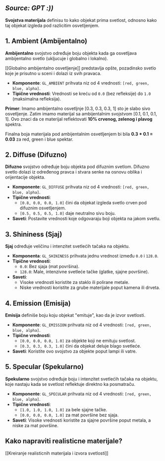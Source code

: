 ## ***Source: GPT :))***

**Svojstva materijala** definisu to kako objekat prima svetlost, odnosno kako taj objekat izgleda pod razlicitim osvetljenjem.
## 1. Ambient (Ambijentalno)

**Ambijentalno** svojstvo određuje boju objekta kada ga osvetljava ambijentalno svetlo (ukljucuje i globalno i lokalno). 

[[Globalno ambijentalno osvetljenje]] predstavlja opšte, pozadinsko svetlo koje je prisutno u sceni i dolazi iz svih pravaca.

- **Komponente**: `GL_AMBIENT` prihvata niz od 4 vrednosti: `[red, green, blue, alpha]`.
- **Tipične vrednosti**: Vrednosti se kreću od `0.0` (bez refleksije) do `1.0` (maksimalna refleksija).

**Primer**: 
Imamo ambijentalno osvetljnje [0.3, 0.3, 0.3, 1] sto je slabo sivo osvetljenje. 
Zatim imamo materijal sa ambijentalnim svojstvom [0.1, 0.1, 0.1, 1]. 
Ovo znaci da ce materijal reflektovati **10% crvenog, zelenog i plavog** spektra.

Finalna boja materijala pod ambijentalnim osvetljenjem bi bila **0.3 * 0.1 = 0.03** za red, green i blue spektar.
## 2. Diffuse (Difuzno)

**Difuzno** svojstvo određuje boju objekta pod difuznim svetlom. Difuzno svetlo dolazi iz određenog pravca i stvara senke na osnovu oblika i orijentacije objekta.

- **Komponente**: `GL_DIFFUSE` prihvata niz od 4 vrednosti: `[red, green, blue, alpha]`.
- **Tipične vrednosti**:
    - `[0.8, 0.0, 0.0, 1.0]` čini da objekat izgleda svetlo crven pod difuznim osvetljenjem.
    - `[0.5, 0.5, 0.5, 1.0]` daje neutralno sivu boju.
- **Saveti**: Postavite vrednosti koje odgovaraju boji objekta na jakom svetlu.

## 3. Shininess (Sjaj)

**Sjaj** određuje veličinu i intenzitet svetlećih tačaka na objektu.

- **Komponenta**: `GL_SHININESS` prihvata jednu vrednost između `0.0` i `128.0`.
- **Tipične vrednosti**:
    - `0.0`: Bez sjaja (mat površina).
    - `128.0`: Male, intenzivne svetleće tačke (glatke, sjajne površine).
- **Saveti**:
    - Visoke vrednosti koristite za staklo ili polirane metale.
    - Niske vrednosti koristite za grube materijale poput kamena ili drveta.

## 4. Emission (Emisija)

**Emisija** definiše boju koju objekat "emituje", kao da je izvor svetlosti.

- **Komponente**: `GL_EMISSION` prihvata niz od 4 vrednosti: `[red, green, blue, alpha]`.
- **Tipične vrednosti**:
    - `[0.0, 0.0, 0.0, 1.0]` za objekte koji ne emituju svetlost.
    - `[0.3, 0.3, 0.3, 1.0]` čini da objekat deluje blago svetleće.
- **Saveti**: Koristite ovo svojstvo za objekte poput lampi ili vatre.

## 5. Specular (Spekularno)

**Spekularno** svojstvo određuje boju i intenzitet svetlećih tačaka na objektu, koje nastaju kada se svetlost reflektuje direktno ka posmatraču.

- **Komponente**: `GL_SPECULAR` prihvata niz od 4 vrednosti: `[red, green, blue, alpha]`.
- **Tipične vrednosti**:
    - `[1.0, 1.0, 1.0, 1.0]` za bele sjajne tačke.
    - `[0.0, 0.0, 0.0, 1.0]` za mat površine bez sjaja.
- **Saveti**: Visoke vrednosti koristite za sjajne površine poput metala, a niske za mat površine.

## Kako napraviti realisticne materijale?
[[Kreiranje realisticnih materijala i izvora svetlosti]]